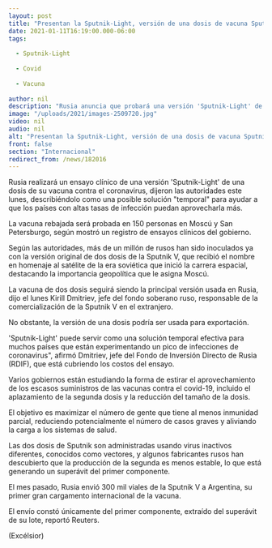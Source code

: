 ```yaml
---
layout: post
title: "Presentan la Sputnik-Light, versión de una dosis de vacuna Sputnik V"
date: 2021-01-11T16:19:00.000-06:00
tags:
  
  - Sputnik-Light
  
  - Covid
  
  - Vacuna
  
author: nil
description: "Rusia anuncia que probará una versión 'Sputnik-Light' de una dosis de su vacuna contra el coronavirus Sputnik V, como una solución temporal para ayudar a los países con altas tasas de infección"
image: "/uploads/2021/images-2509720.jpg"
video: nil
audio: nil
alt: "Presentan la Sputnik-Light, versión de una dosis de vacuna Sputnik V"
front: false
section: "Internacional"
redirect_from: /news/182016
---
```


Rusia realizará un ensayo clínico de una versión 'Sputnik-Light' de una dosis de su vacuna contra el coronavirus, dijeron las autoridades este lunes, describiéndolo como una posible solución "temporal" para ayudar a que los países con altas tasas de infección puedan aprovecharla más.

La vacuna rebajada será probada en 150 personas en Moscú y San Petersburgo, según mostró un registro de ensayos clínicos del gobierno.

Según las autoridades, más de un millón de rusos han sido inoculados ya con la versión original de dos dosis de la Sputnik V, que recibió el nombre en homenaje al satélite de la era soviética que inició la carrera espacial, destacando la importancia geopolítica que le asigna Moscú.

La vacuna de dos dosis seguirá siendo la principal versión usada en Rusia, dijo el lunes Kirill Dmitriev, jefe del fondo soberano ruso, responsable de la comercialización de la Sputnik V en el extranjero.

No obstante, la versión de una dosis podría ser usada para exportación.

'Sputnik-Light' puede servir como una solución temporal efectiva para muchos países que están experimentando un pico de infecciones de coronavirus", afirmó Dmitriev, jefe del Fondo de Inversión Directo de Rusia (RDIF), que está cubriendo los costos del ensayo.

Varios gobiernos están estudiando la forma de estirar el aprovechamiento de los escasos suministros de las vacunas contra el covid-19, incluido el aplazamiento de la segunda dosis y la reducción del tamaño de la dosis.

El objetivo es maximizar el número de gente que tiene al menos inmunidad parcial, reduciendo potencialmente el número de casos graves y aliviando la carga a los sistemas de salud.

Las dos dosis de Sputnik son administradas usando virus inactivos diferentes, conocidos como vectores, y algunos fabricantes rusos han descubierto que la producción de la segunda es menos estable, lo que está generando un superávit del primer componente.

El mes pasado, Rusia envió 300 mil viales de la Sputnik V a Argentina, su primer gran cargamento internacional de la vacuna.

El envío constó únicamente del primer componente, extraído del superávit de su lote, reportó Reuters.

(Excélsior)